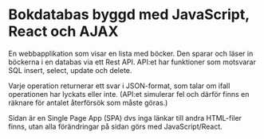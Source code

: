 # Bokdatabas byggd med JavaScript, React och AJAX
En webbapplikation som visar en lista med böcker. Den sparar och läser in böckerna i en databas via ett Rest API.
API:et har funktioner som motsvarar SQL insert, select, update och delete.

Varje operation returnerar ett svar i JSON-format, som talar om ifall operationen har lyckats eller inte.
(API:et simulerar fel och därför finns en räknare för antalet återförsök som måste göras.)

Sidan är en Single Page App (SPA) dvs inga länkar till andra HTML-filer finns, utan alla förändringar på sidan görs med JavaScript/React.